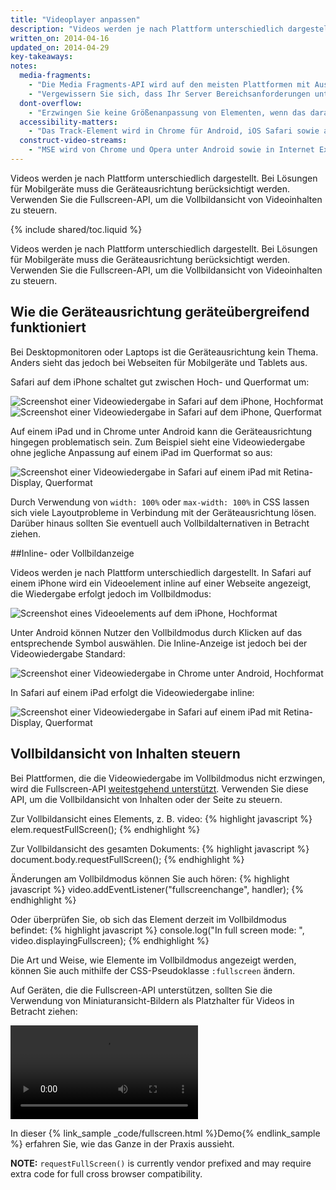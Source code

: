 ```yaml
---
title: "Videoplayer anpassen"
description: "Videos werden je nach Plattform unterschiedlich dargestellt. Bei Lösungen für Mobilgeräte muss die Geräteausrichtung berücksichtigt werden. Verwenden Sie die Fullscreen-API, um die Vollbildansicht von Videoinhalten zu steuern."
written_on: 2014-04-16
updated_on: 2014-04-29
key-takeaways:
notes:
  media-fragments:
    - "Die Media Fragments-API wird auf den meisten Plattformen mit Ausnahme von iOS unterstützt."
    - "Vergewissern Sie sich, dass Ihr Server Bereichsanforderungen unterstützt. Bereichsanforderungen sind auf den meisten Servern standardmäßig aktiviert, einige Hostingdienste können diese jedoch deaktivieren."
  dont-overflow:
    - "Erzwingen Sie keine Größenanpassung von Elementen, wenn das daraus resultierende Seitenverhältnis vom Originalvideo abweicht. Ein gestauchtes oder gestrecktes Bild sieht nicht schön aus."
  accessibility-matters:
    - "Das Track-Element wird in Chrome für Android, iOS Safari sowie allen aktuellen Desktop-Browsern mit Ausnahme von Firefox (siehe <a href='http://caniuse.com/track' title='Track element support status'>caniuse.com/track</a>) unterstützt. Darüber hinaus sind auch mehrere Polyfiller verfügbar. Wir empfehlen <a href='//www.delphiki.com/html5/playr/' title='Playr track element polyfill'>Playr</a> oder <a href='//captionatorjs.com/' title='Captionator track'>Captionator</a>."
  construct-video-streams:
    - "MSE wird von Chrome und Opera unter Android sowie in Internet Explorer 11 und Chrome für Desktopgeräte unterstützt. Auch <a href='http://wiki.mozilla.org/Platform/MediaSourceExtensions' title='Firefox Media Source Extensions implementation timeline'>Firefox</a> soll in Zukunft unterstützt werden."
---
```


<p class="intro">
  Videos werden je nach Plattform unterschiedlich dargestellt. Bei Lösungen für Mobilgeräte muss die Geräteausrichtung berücksichtigt werden. Verwenden Sie die Fullscreen-API, um die Vollbildansicht von Videoinhalten zu steuern.
</p>

{% include shared/toc.liquid %}


Videos werden je nach Plattform unterschiedlich dargestellt. Bei Lösungen für Mobilgeräte muss die Geräteausrichtung berücksichtigt werden. Verwenden Sie die Fullscreen-API, um die Vollbildansicht von Videoinhalten zu steuern.

## Wie die Geräteausrichtung geräteübergreifend funktioniert

Bei Desktopmonitoren oder Laptops ist die Geräteausrichtung kein Thema. Anders sieht das jedoch bei Webseiten für Mobilgeräte und Tablets aus. 

Safari auf dem iPhone schaltet gut zwischen Hoch- und Querformat um:

<div class="mdl-grid">
  <img class="mdl-cell mdl-cell--6--col" alt="Screenshot einer Videowiedergabe in Safari auf dem iPhone, Hochformat" src="images/iPhone-video-playing-portrait.png">
    <img class="mdl-cell mdl-cell--6--col" alt="Screenshot einer Videowiedergabe in Safari auf dem iPhone, Querformat" src="images/iPhone-video-playing-landscape.png">
</div>

Auf einem iPad und in Chrome unter Android kann die Geräteausrichtung hingegen problematisch sein.
Zum Beispiel sieht eine Videowiedergabe ohne jegliche Anpassung auf einem iPad im Querformat so aus:

<img class="center" alt="Screenshot einer Videowiedergabe in Safari auf einem iPad mit Retina-Display, Querformat"
src="images/iPad-Retina-landscape-video-playing.png">

Durch Verwendung von `width: 100%` oder `max-width: 100%` in CSS lassen sich viele Layoutprobleme in Verbindung mit der Geräteausrichtung lösen. Darüber hinaus sollten Sie eventuell auch Vollbildalternativen in Betracht ziehen.

##Inline- oder Vollbildanzeige

Videos werden je nach Plattform unterschiedlich dargestellt. In Safari auf einem iPhone wird ein Videoelement inline auf einer Webseite angezeigt, die Wiedergabe erfolgt jedoch im Vollbildmodus:

<img class="center" alt="Screenshot eines Videoelements auf dem iPhone, Hochformat" src="images/iPhone-video-with-poster.png">

Unter Android können Nutzer den Vollbildmodus durch Klicken auf das entsprechende Symbol auswählen. Die Inline-Anzeige ist jedoch bei der Videowiedergabe Standard:

<img class="center" alt="Screenshot einer Videowiedergabe in Chrome unter Android, Hochformat" src="images/Chrome-Android-video-playing-portrait-3x5.png">

In Safari auf einem iPad erfolgt die Videowiedergabe inline:

<img class="center" alt="Screenshot einer Videowiedergabe in Safari auf einem iPad mit Retina-Display, Querformat" src="images/iPad-Retina-landscape-video-playing.png">

## Vollbildansicht von Inhalten steuern

Bei Plattformen, die die Videowiedergabe im Vollbildmodus nicht erzwingen, wird die Fullscreen-API [weitestgehend unterstützt](//caniuse.com/fullscreen). Verwenden Sie diese API, um die Vollbildansicht von Inhalten oder der Seite zu steuern.

Zur Vollbildansicht eines Elements, z. B. video:
{% highlight javascript %}
elem.requestFullScreen();
{% endhighlight %}

Zur Vollbildansicht des gesamten Dokuments:
{% highlight javascript %}
document.body.requestFullScreen();
{% endhighlight %}

Änderungen am Vollbildmodus können Sie auch hören:
{% highlight javascript %}
video.addEventListener("fullscreenchange", handler);
{% endhighlight %}

Oder überprüfen Sie, ob sich das Element derzeit im Vollbildmodus befindet:
{% highlight javascript %}
console.log("In full screen mode: ", video.displayingFullscreen);
{% endhighlight %}

Die Art und Weise, wie Elemente im Vollbildmodus angezeigt werden, können Sie auch mithilfe der CSS-Pseudoklasse `:fullscreen` ändern. 

Auf Geräten, die die Fullscreen-API unterstützen, sollten Sie die Verwendung von Miniaturansicht-Bildern als Platzhalter für Videos in Betracht ziehen:

<video autoplay loop class="center">
  <source src="video/fullscreen.webm" type="video/webm">
  <source src="video/fullscreen.mp4" type="video/mp4">
     <p>Dieser Browser unterstützt das Videoelement nicht.</p>
</video>

In dieser {% link_sample _code/fullscreen.html %}Demo{% endlink_sample %} erfahren Sie, wie das Ganze in der Praxis aussieht.

**NOTE:** `requestFullScreen()` is currently vendor prefixed and may require
extra code for full cross browser compatibility.



